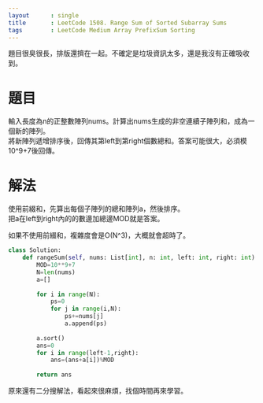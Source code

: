 ```yaml
---
layout      : single
title       : LeetCode 1508. Range Sum of Sorted Subarray Sums
tags 		: LeetCode Medium Array PrefixSum Sorting
---
```

題目很臭很長，排版還擠在一起。不確定是垃圾資訊太多，還是我沒有正確吸收到。

# 題目
輸入長度為n的正整數陣列nums。計算出nums生成的非空連續子陣列和，成為一個新的陣列。  
將新陣列遞增排序後，回傳其第left到第right個數總和。答案可能很大，必須模10^9+7後回傳。

# 解法
使用前綴和，先算出每個子陣列的總和陣列a，然後排序。  
把a在left到right內的的數邊加總邊MOD就是答案。  

如果不使用前綴和，複雜度會是O(N^3)，大概就會超時了。

```python
class Solution:
    def rangeSum(self, nums: List[int], n: int, left: int, right: int) -> int:
        MOD=10**9+7
        N=len(nums)
        a=[]
        
        for i in range(N):
            ps=0
            for j in range(i,N):
                ps+=nums[j]
                a.append(ps)
                
        a.sort()
        ans=0
        for i in range(left-1,right):
            ans=(ans+a[i])%MOD
            
        return ans
```

原來還有二分搜解法，看起來很麻煩，找個時間再來學習。